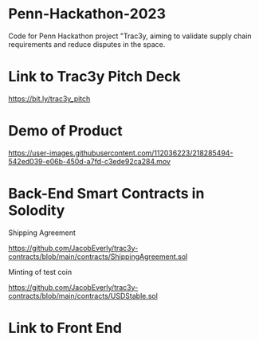 # Penn-Hackathon-2023

Code for Penn Hackathon project "Trac3y, aiming to validate supply chain requirements and reduce disputes in the space.

# Link to Trac3y Pitch Deck
https://bit.ly/trac3y_pitch

# Demo of Product
https://user-images.githubusercontent.com/112036223/218285494-542ed039-e06b-450d-a7fd-c3ede92ca284.mov


# Back-End Smart Contracts in Solodity

Shipping Agreement

https://github.com/JacobEverly/trac3y-contracts/blob/main/contracts/ShippingAgreement.sol

Minting of test coin

https://github.com/JacobEverly/trac3y-contracts/blob/main/contracts/USDStable.sol

# Link to Front End


